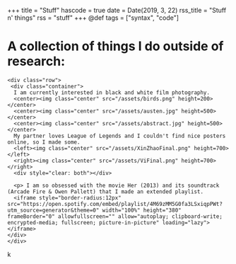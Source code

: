 +++
title = "Stuff"
hascode = true
date = Date(2019, 3, 22)
rss_title = "Stuff n' things"
rss = "stuff"
+++
@def tags = ["syntax", "code"]

# A collection of things I do outside of research:
~~~
<div class="row">
 <div class="container"> 
  I am currently interested in black and white film photography.
  <center><img class="center" src="/assets/birds.png" height=200></center>
  <center><img class="center" src="/assets/austen.jpg" height=500></center>
  <center><img class="center" src="/assets/abstract.jpg" height=500></center>
  My partner loves League of Legends and I couldn't find nice posters online, so I made some.
  <left><img class="center" src="/assets/XinZhaoFinal.png" height=700></left>
  <right><img class="center" src="/assets/ViFinal.png" height=700></right>
  <div style="clear: both"></div>

  <p> I am so obsessed with the movie Her (2013) and its soundtrack (Arcade Fire & Owen Pallett) that I made an extended playlist.
  <iframe style="border-radius:12px" src="https://open.spotify.com/embed/playlist/4M69zMM5G0fa3LSxiqpPWt?utm_source=generator&theme=0" width="100%" height="380" frameBorder="0" allowfullscreen="" allow="autoplay; clipboard-write; encrypted-media; fullscreen; picture-in-picture" loading="lazy"></iframe> 
</div>
</div>

~~~

k
